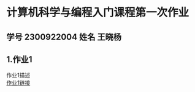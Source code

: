 # 计算机科学与编程入门课程第一次作业  
## 学号 2300922004  姓名 王晓杨  
## 1.作业1  
作业1描述  
[作业1链接](https://github.com/ZC436/ZC123/blob/main/map_base.html)
